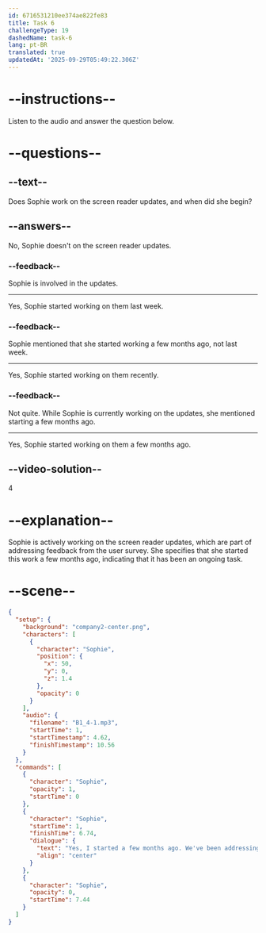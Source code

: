 ```yaml
---
id: 6716531210ee374ae822fe83
title: Task 6
challengeType: 19
dashedName: task-6
lang: pt-BR
translated: true
updatedAt: '2025-09-29T05:49:22.306Z'
---
```


<!-- (audio) Sophie: Yes, I started a few months ago. We've been addressing the feedback from our last user survey. How's the design side coming along? -->

# --instructions--

Listen to the audio and answer the question below.

# --questions--

## --text--

Does Sophie work on the screen reader updates, and when did she begin?

## --answers--

No, Sophie doesn't on the screen reader updates.

### --feedback--

Sophie is involved in the updates.

---

Yes, Sophie started working on them last week.

### --feedback--

Sophie mentioned that she started working a few months ago, not last week.

---

Yes, Sophie started working on them recently.

### --feedback--

Not quite. While Sophie is currently working on the updates, she mentioned starting a few months ago.

---

Yes, Sophie started working on them a few months ago.


## --video-solution--

4

# --explanation--

Sophie is actively working on the screen reader updates, which are part of addressing feedback from the user survey. She specifies that she started this work a few months ago, indicating that it has been an ongoing task.

# --scene--

```json
{
  "setup": {
    "background": "company2-center.png",
    "characters": [
      {
        "character": "Sophie",
        "position": {
          "x": 50,
          "y": 0,
          "z": 1.4
        },
        "opacity": 0
      }
    ],
    "audio": {
      "filename": "B1_4-1.mp3",
      "startTime": 1,
      "startTimestamp": 4.62,
      "finishTimestamp": 10.56
    }
  },
  "commands": [
    {
      "character": "Sophie",
      "opacity": 1,
      "startTime": 0
    },
    {
      "character": "Sophie",
      "startTime": 1,
      "finishTime": 6.74,
      "dialogue": {
        "text": "Yes, I started a few months ago. We've been addressing the feedback from our last user survey. How's the design side coming along?",
        "align": "center"
      }
    },
    {
      "character": "Sophie",
      "opacity": 0,
      "startTime": 7.44
    }
  ]
}
```
